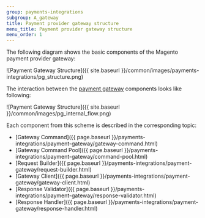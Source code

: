 ```yaml
---
group: payments-integrations
subgroup: A_gateway
title: Payment provider gateway structure
menu_title: Payment provider gateway structure
menu_order: 1
---
```


The following diagram shows the basic components of the Magento payment provider gateway:

![Payment Gateway Structure]({{ site.baseurl }}/common/images/payments-integrations/pg_structure.png)

The interaction between the [payment gateway](https://glossary.magento.com/payment-gateway) components looks like following:

![Payment Gateway Structure]({{ site.baseurl }}/common/images/pg_internal_flow.png)

Each component from this scheme is described in the corresponding topic:

* [Gateway Command]({{ page.baseurl }}/payments-integrations/payment-gateway/gateway-command.html)
* [Gateway Command Pool]({{ page.baseurl }}/payments-integrations/payment-gateway/command-pool.html)
* [Request Builder]({{ page.baseurl }}/payments-integrations/payment-gateway/request-builder.html)
* [Gateway Client]({{ page.baseurl }}/payments-integrations/payment-gateway/gateway-client.html)
* [Response Validator]({{ page.baseurl }}/payments-integrations/payment-gateway/response-validator.html)
* [Response Handler]({{ page.baseurl }}/payments-integrations/payment-gateway/response-handler.html)

